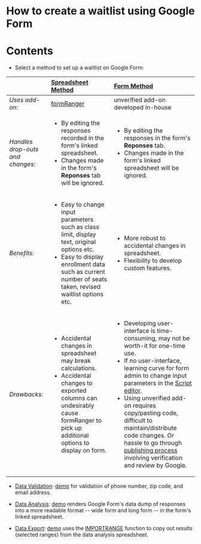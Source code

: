 # How to create a waitlist using Google Form

# Contents
- Select a method to set up a waitlist on Google Form:

|         | [**Spreadsheet Method**](spreadsheet-method) | [**Form Method**](form-method)  |
| ------------- |:-------------| :-----|
| *Uses add-on:* | [formRanger](https://chrome.google.com/webstore/detail/formranger/faepkjkcpnnghgdhiobglpppbfdnaehc?hl=en) | unverified add-on developed in-house |
| *Handles drop-outs and changes:* | <ul><li>By editing the responses recorded in the form's linked spreadsheet.</li><li>Changes made in the form's **Reponses** tab will be ignored.</li></ul> | <ul><li>By editing the responses in the form's **Reponses** tab.</li><li>Changes made in the form's linked spreadsheet will be ignored.</li></ul> |
| *Benefits:* | <ul><li>Easy to change input parameters such as class limit, display text, original options etc.</li><li>Easy to display enrollment data such as current number of seats taken, revised waitlist options etc.</li></ul> | <ul><li>More robust to accidental changes in spreadsheet.</li><li>Flexibility to develop custom features.</li></ul> |
| *Drawbacks:* | <ul><li>Accidental changes in spreadsheet may break calculations.</li><li>Accidental changes to exported columns can undesirably cause formRanger to pick up additional options to display on form.</li></ul> | <ul><li>Developing user-interface is time-consuming, may not be worth-it for one-time use.</li><li>If no user-interface, learning curve for form admin to change input parameters in the [Script editor](https://developers.google.com/apps-script/guides/bound).</li><li>Using unverified add-on requires copy/pasting code, difficult to maintain/distribute code changes.  Or hassle to go through [publishing process](https://developers.google.com/apps-script/add-ons/publish) involving verification and review by Google.</li></ul> |
 
 
- [Data Validation](data-validation): [demo](https://docs.google.com/forms/d/11O0dxNVd995oLX95Ix-tns1h9xJPSjglJPdBx0jVkoI/edit?usp=sharing) for validation of phone number, zip code, and email address.

- [Data Analysis](data-analysis): [demo](https://docs.google.com/spreadsheets/d/1yYc1ecmeawc0_VqBrXIaNytGSHoxWJghUWh-cW0o8iM/edit?usp=sharing) renders Google Form's data dump of responses into a more readable format -- wide form and long form -- in the form's linked spreadsheet.

- [Data Export](data-export): [demo](https://docs.google.com/spreadsheets/d/1WGlJ7q8yTo78v4WL7p6eJW-cHkKmsTrFZwVMtWkmwvU/edit?usp=sharing) uses the [IMPORTRANGE](https://support.google.com/docs/answer/3093340) function to copy out results (selected ranges) from the data analysis spreadsheet.
